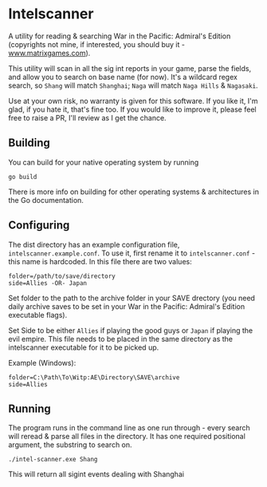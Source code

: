 # Intelscanner

A utility for reading & searching War in the Pacific: Admiral's Edition 
(copyrights not mine, if interested, you should buy it - www.matrixgames.com).

This utility will scan in all the sig int reports in your game, parse the fields,
and allow you to search on base name (for now). It's a wildcard regex search, so
`Shang` will match `Shanghai`; `Naga` will match `Naga Hills` & `Nagasaki`.

Use at your own risk, no warranty is given for this software. If you like it, I'm glad,
if you hate it, that's fine too. If you would like to improve it, please feel free to
raise a PR, I'll review as I get the chance.

## Building

You can build for your native operating system by running

```
go build
```

There is more info on building for other operating systems & architectures in the Go
documentation.

## Configuring

The dist directory has an example configuration file, `intelscanner.example.conf`. To
use it, first rename it to `intelscanner.conf` - this name is hardcoded. In this file
there are two values:

```
folder=/path/to/save/directory
side=Allies -OR- Japan
```

Set folder to the path to the archive folder in your SAVE drectory (you need daily 
archive saves to be set in your War in the Pacific: Admiral's Edition executable flags).

Set Side to be either `Allies` if playing the good guys or `Japan` if playing the evil
empire. This file needs to be placed in the same directory as the intelscanner executable
for it to be picked up.

Example (Windows):
```
folder=C:\Path\To\Witp:AE\Directory\SAVE\archive
side=Allies
```

## Running
The program runs in the command line as one run through - every search will reread & parse
all files in the directory. It has one required positional argument, the substring to search
on.

```
./intel-scanner.exe Shang
```

This will return all sigint events dealing with Shanghai